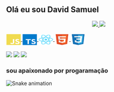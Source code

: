 ## Olá eu sou David Samuel
<div align="center">
  <a href="https://github.com/davidsamuelsilva">
  <img height="180em" src="https://github-readme-stats.vercel.app/api?username=davidsamuelsilva&show_icons=true&theme=dracula&include_all_commits=true&count_private=true"/>
  <img height="180em" src="https://github-readme-stats.vercel.app/api/top-langs/?username=davidsamuelsilva&layout=compact&langs_count=7&theme=dracula"/>
</div>


<div style="display: inline_block"><br>
  <img align="center" alt="js" height="30" width="40" src="https://raw.githubusercontent.com/devicons/devicon/master/icons/javascript/javascript-plain.svg">
  <img align="center" alt="Ts" height="30" width="40" src="https://raw.githubusercontent.com/devicons/devicon/master/icons/typescript/typescript-plain.svg">
  <img align="center" alt="React" height="30" width="40" src="https://raw.githubusercontent.com/devicons/devicon/master/icons/react/react-original.svg">
  <img align="center" alt="HTML" height="30" width="40" src="https://raw.githubusercontent.com/devicons/devicon/master/icons/html5/html5-original.svg">
  <img align="center" alt="CSS" height="30" width="40" src="https://raw.githubusercontent.com/devicons/devicon/master/icons/css3/css3-original.svg">    
</div>
<br>
<div> 
  <a href="https://instagram.com/david_morays_1" target="_blank"><img src="https://img.shields.io/badge/-Instagram-%23E4405F?style=for-the-badge&logo=instagram&logoColor=white" target="_blank"></a>
 	<a href="https://twitter.com/david_morais_1" target="_blank"><img src="https://img.shields.io/badge/Twitter-1DA1F2?style=for-the-badge&logo=twitter&logoColor=white" target="_blank"></a>
  <a href = "mailto:davidmcmorais2003@gmial.com"><img src="https://img.shields.io/badge/-Gmail-%23333?style=for-the-badge&logo=gmail&logoColor=white" target="_blank"></a>   


###  sou apaixonado por progaramação

  ![Snake animation](https://github.com/davidsamuelsilva/davidsamuelsilva/blob/output/github-contribution-grid-snake.svg)
